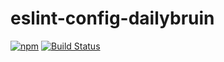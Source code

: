 # eslint-config-dailybruin

[![npm](https://img.shields.io/npm/v/@dailybruin/eslint-config-dailybruin.svg)](https://www.npmjs.com/package/@dailybruin/eslint-config-dailybruin)
[![Build Status](https://travis-ci.com/dailybruin/eslint-config-dailybruin.svg?branch=master)](https://travis-ci.com/dailybruin/eslint-config-dailybruin)
